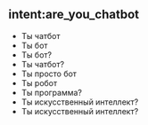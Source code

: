 ## intent:are_you_chatbot
- Ты чатбот
- Ты бот
- Ты бот?
- Ты чатбот?
- Ты просто бот
- Ты робот
- Ты программа?
- Ты искусственный интеллект?
- Ты искусственный интеллект?